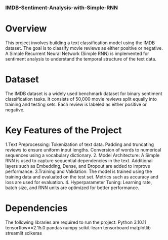 ### IMDB-Sentiment-Analysis-with-Simple-RNN

# Overview
This project involves building a text classification model using the IMDB dataset. The goal is to classify movie reviews as either positive or negative. A Simple Recurrent Neural Network (Simple RNN) is implemented for sentiment analysis to understand the temporal structure of the text data.

# Dataset
The IMDB dataset is a widely used benchmark dataset for binary sentiment classification tasks. It consists of 50,000 movie reviews split equally into training and testing sets. Each review is labeled as either positive or negative.

# Key Features of the Project
1.Text Preprocessing:
Tokenization of text data.
Padding and truncating reviews to ensure uniform input lengths.
Conversion of words to numerical sequences using a vocabulary dictionary.
2. Model Architecture:
A Simple RNN is used to capture sequential dependencies in the text.
Additional layers such as Embedding, Dense, and Dropout are added to improve performance.
3.Training and Validation:
The model is trained using the training data and evaluated on the test set.
Metrics such as accuracy and loss are used for evaluation.
4. Hyperparameter Tuning:
Learning rate, batch size, and RNN units are optimized for better performance.

# Dependencies
The following libraries are required to run the project:
Python 3.10.11
tensorflow==2.15.0
pandas 
numpy 
scikit-learn
tensorboard
matplotlib
streamlit
scikeras
